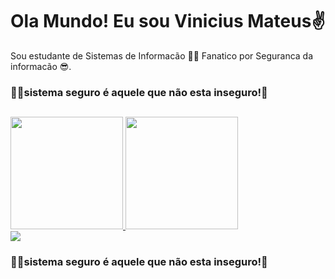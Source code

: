 # Ola Mundo! Eu sou Vinicius Mateus✌
Sou estudante de Sistemas de Informacão 🐱‍💻 Fanatico por Seguranca da informacão 😎. 

### 🐱‍👤sistema seguro é aquele que não esta inseguro!🤝

##

<div>
  
  <a href="https://github.com/ViniciusMat">
  <img height="180em" src="https://github-readme-stats.vercel.app/api?username=ViniciusMat&show_icons=true&theme=dracula&include_all_commits=true&count_private=true"/>
  <img height="180em" src="https://github-readme-stats.vercel.app/api/top-langs/?username=ViniciusMat&layout=compact&langs_count=7&theme=dracula"/>
</div>
  <div> 
 <a href="https://www.instagram.com/vinicius.matt/" target="_blank"><img src="https://img.shields.io/badge/-Instagram-%23E4405F?style=for-the-badge&logo=instagram&logoColor=white" target="_blank"></a>


### 🐱‍👤sistema seguro é aquele que não esta inseguro!🤝
